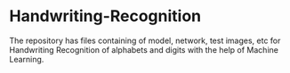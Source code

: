 # Handwriting-Recognition
The repository has files containing of model, network, test images, etc for Handwriting Recognition of alphabets and digits with the help of Machine Learning.
